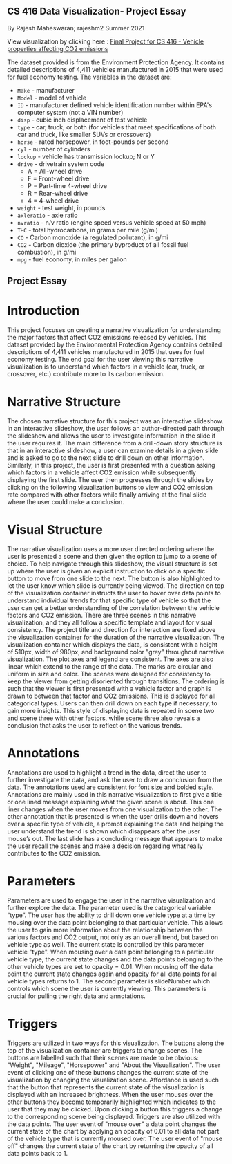 ## CS 416 Data Visualization- Project Essay

By Rajesh Maheswaran; rajeshm2
Summer 2021


View visualization by clicking here : [Final Project for CS 416 - Vehicle properties affecting CO2 emissions](https://rajesh-maheswaran1996.github.io/)

The dataset provided is from the Environment Protection Agency. It contains detailed descriptions of 4,411 vehicles manufactured in 2015 that were used for fuel economy testing. The variables in the dataset are:  
 
- `Make` - manufacturer
- `Model` - model of vehicle
- `ID` - manufacturer defined vehicle identification number within EPA's computer system (not a VIN number)
- `disp` - cubic inch displacement of test vehicle
- `type` - car, truck, or both (for vehicles that meet specifications of both car and truck, like smaller SUVs or crossovers)
- `horse` - rated horsepower, in foot-pounds per second
- `cyl` - number of cylinders
- `lockup` - vehicle has transmission lockup; N or Y
- `drive` - drivetrain system code
    - A = All-wheel drive
    - F = Front-wheel drive
    - P = Part-time 4-wheel drive
    - R = Rear-wheel drive
    - 4 = 4-wheel drive
- `weight` - test weight, in pounds
- `axleratio` - axle ratio
- `nvratio` - n/v ratio (engine speed versus vehicle speed at 50 mph)
- `THC` - total hydrocarbons, in grams per mile (g/mi)
- `CO` - Carbon monoxide (a regulated pollutant), in g/mi
- `CO2` - Carbon dioxide (the primary byproduct of all fossil fuel combustion), in g/mi
- `mpg` - fuel economy, in miles per gallon

## Project Essay

# Introduction
This project focuses on creating a narrative visualization for understanding the major factors that affect CO2 emissions released by vehicles. This dataset provided by the Environmental Protection Agency contains detailed descriptions of 4,411 vehicles manufactured in 2015 that uses for fuel economy testing. The end goal for the user viewing this narrative visualization is to understand which factors in a vehicle (car, truck, or crossover, etc.) contribute more to its carbon emission.

# Narrative Structure
The chosen narrative structure for this project was an interactive slideshow. In an interactive slideshow, the user follows an author-directed path through the slideshow and allows the user to investigate information in the slide if the user requires it. The main difference from a drill-down story structure is that in an interactive slideshow, a user can examine details in a given slide and is asked to go to the next slide to drill down on other information. Similarly, in this project, the user is first presented with a question asking which factors in a vehicle affect CO2 emission while subsequently displaying the first slide. The user then progresses through the slides by clicking on the following visualization buttons to view and CO2 emission rate compared with other factors while finally arriving at the final slide where the user could make a conclusion.

# Visual Structure
The narrative visualization uses a more user directed ordering where the user is presented a scene and then given the option to jump to a scene of choice. To help navigate through this slideshow, the visual structure is set up where the user is given an explicit instruction to click on a specific button to move from one slide to the next. The button is also highlighted to let the user know which slide is currently being viewed. The direction on top of the visualization container instructs the user to hover over data points to understand individual trends for that specific type of vehicle so that the user can get a better understanding of the correlation between the vehicle factors and CO2 emission.
There are three scenes in this narrative visualization, and they all follow a specific template and layout for visual consistency. The project title and direction for interaction are fixed above the visualization container for the duration of the narrative visualization. The visualization container which displays the data, is consistent with a height of 510px, width of 980px, and background color "grey" throughout narrative visualization.  The plot axes and legend are consistent. The axes are also linear which extend to the range of the data. The marks are circular and uniform in size and color. The scenes were designed for consistency to keep the viewer from getting disoriented through transitions. The ordering is such that the viewer is first presented with a vehicle factor and graph is drawn to between that factor and CO2 emissions. This is displayed for all categorical types. Users can then drill down on each type if necessary, to gain more insights. This style of displaying data is repeated in scene two and scene three with other factors, while scene three also reveals a conclusion that asks the user to reflect on the various trends.

# Annotations
Annotations are used to highlight a trend in the data, direct the user to further investigate the data, and ask the user to draw a conclusion from the data. The annotations used are consistent for font size and bolded style. Annotations are mainly used in this narrative visualization to first give a title or one lined message explaining what the given scene is about. This one liner changes when the user moves from one visualization to the other. The other annotation that is presented is when the user drills down and hovers over a specific type of vehicle, a prompt explaining the data and helping the user understand the trend is shown which disappears after the user mouse’s out. The last slide has a concluding message that appears to make the user recall the scenes and make a decision regarding what really contributes to the CO2 emission.

# Parameters
Parameters are used to engage the user in the narrative visualization and further explore the data. The parameter used is the categorical variable “type”. The user has the ability to drill down one vehicle type at a time by mousing over the data point belonging to that particular vehicle. This allows the user to gain more information about the relationship between the various factors and CO2 output, not only as an overall trend, but based on vehicle type as well. The current state is controlled by this parameter vehicle "type". When mousing over a data point belonging to a particular vehicle type, the current state changes and the data points belonging to the other vehicle types are set to opacity = 0.01. When mousing off the data point the current state changes again and opacity for all data points for all vehicle types returns to 1. The second parameter is slideNumber which controls which scene the user is currently viewing. This parameters is crucial for pulling the right data and annotations.

# Triggers
Triggers are utilized in two ways for this visualization. The buttons along the top of the visualization container are triggers to change scenes. The buttons are labelled such that their scenes are made to be obvious: "Weight", "Mileage", "Horsepower" and "About the Visualization". The user event of clicking one of these buttons changes the current state of the visualization by changing the visualization scene. Affordance is used such that the button that represents the current state of the visualization is displayed with an increased brightness. When the user mouses over the other buttons they become temporarily highlighted which indicates to the user that they may be clicked. Upon clicking a button this triggers a change to the corresponding scene being displayed. Triggers are also utilized with the data points. The user event of "mouse over" a data point changes the current state of the chart by applying an opacity of 0.01 to all data not part of the vehicle type that is currently moused over. The user event of "mouse off" changes the current state of the chart by returning the opacity of all data points back to 1. 







